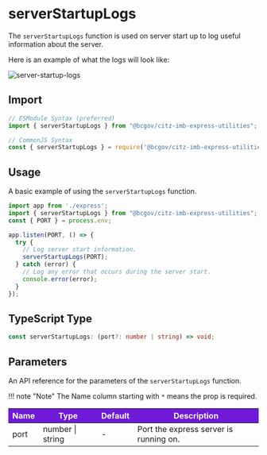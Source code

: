# serverStartupLogs

The `serverStartupLogs` function is used on server start up to log useful information about the server.

Here is an example of what the logs will look like:

![server-startup-logs](images/server_startup_logs.PNG)

## Import

```JavaScript
// ESModule Syntax (preferred)
import { serverStartupLogs } from "@bcgov/citz-imb-express-utilities";

// CommonJS Syntax
const { serverStartupLogs } = require('@bcgov/citz-imb-express-utilities');
```

## Usage

A basic example of using the `serverStartupLogs` function.

```JavaScript
import app from './express';
import { serverStartupLogs } from "@bcgov/citz-imb-express-utilities";
const { PORT } = process.env;

app.listen(PORT, () => {
  try {
    // Log server start information.
    serverStartupLogs(PORT);
  } catch (error) {
    // Log any error that occurs during the server start.
    console.error(error);
  }
});
```

## TypeScript Type

<!-- The following code block is auto generated when types in the package change. -->
<!-- TYPE: serverStartupLogs -->
```TypeScript
const serverStartupLogs: (port?: number | string) => void;
```

## Parameters

An API reference for the parameters of the `serverStartupLogs` function.

!!! note "Note"
    The Name column starting with `*` means the prop is required.

<table>
  <!-- Table columns -->
  <thead>
    <tr>
      <th style="background: #6f19d9; color: white;">Name</th>
      <th style="background: #6f19d9; color: white;">Type</th>
      <th style="background: #6f19d9; color: white;">Default</th>
      <th style="background: #6f19d9; color: white;">Description</th>
    </tr>
  </thead>

  <!-- Table rows -->
  <tbody>
    <tr>
      <td>port</td>
      <td>number | string</td>
      <td>-</td>
      <td>Port the express server is running on.</td>
    </tr>
  </tbody>
</table>

<!-- Link References -->
